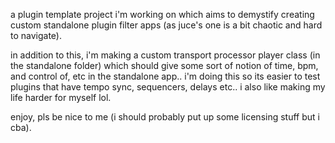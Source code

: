 a plugin template project i'm working on which aims to demystify creating custom standalone plugin filter apps (as juce's one is a bit chaotic and hard to navigate).

in addition to this, i'm making a custom transport processor player class (in the standalone folder) which should give some sort of notion of time, bpm, and control of, etc in the standalone app.. i'm doing this so its easier to test plugins that have tempo sync, sequencers, delays etc.. i also like making my life harder for myself lol.

enjoy, pls be nice to me (i should probably put up some licensing stuff but i cba).

